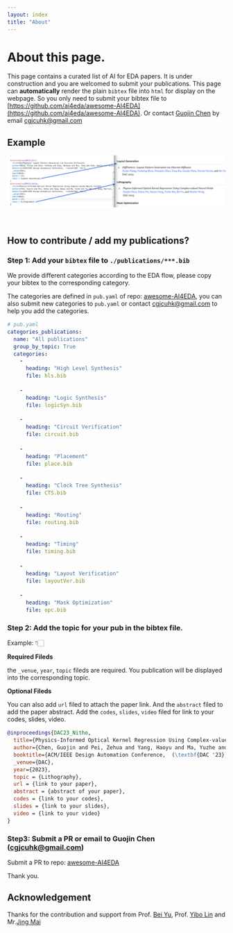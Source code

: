 ```yaml
---
layout: index
title: "About"
---
```



# About this page.

This page contains a curated list of AI for EDA papers.
It is under construction and you are welcomed to submit your publications.
This page can **automatically** render the plain `bibtex` file into `html` for display on the webpage.
So you only need to submit your bibtex file to [https://github.com/ai4eda/awesome-AI4EDA](https://github.com/ai4eda/awesome-AI4EDA).
Or contact [Guojin Chen](https://gjchen.me) by email [cgjcuhk@gmail.com](cgjcuhk@gmail.com)


## Example

![Bibtex2Html](/images/bibtex2html.png)


<br/>

## How to contribute / add my publications?

### Step 1: Add your `bibtex` file to `./publications/***.bib`

We provide different categories according to the EDA flow, please copy your bibtex to the corresponding category.

The categories are defined in `pub.yaml` of repo: [awesome-AI4EDA](https://github.com/ai4eda/awesome-AI4EDA), you can also submit new categories to `pub.yaml` or contact [cgjcuhk@gmail.com](mailto:cgjcuhk@gmail.com) to help you add the categories. 

```yaml
# pub.yaml
categories_publications:
  name: "All publications"
  group_by_topic: True
  categories:
    -
      heading: "High Level Synthesis"
      file: hls.bib

    -
      heading: "Logic Synthesis"
      file: logicSyn.bib

    -
      heading: "Circuit Verification"
      file: circuit.bib

    -
      heading: "Placement"
      file: place.bib

    -
      heading: "Clock Tree Synthesis"
      file: CTS.bib

    -
      heading: "Routing"
      file: routing.bib

    -
      heading: "Timing"
      file: timing.bib

    -
      heading: "Layout Verification"
      file: layoutVer.bib

    -
      heading: "Mask Optimization"
      file: opc.bib

```


### Step 2: Add the topic for your pub in the bibtex file.

Example: 👇🏻

**Required Fileds**

the `_venue`, `year`, `topic` fileds are required. You publication will be displayed into the corresponding topic.

**Optional Fileds**

You can also add `url` filed to attach the paper link.
And the `abstract` filed to add the paper abstract.
Add the `codes`, `slides`, `video` filed for link to your codes, slides, video.

```bibtex
@inproceedings{DAC23_Nitho,
  title={Physics-Informed Optical Kernel Regression Using Complex-valued Neural Fields},
  author={Chen, Guojin and Pei, Zehua and Yang, Haoyu and Ma, Yuzhe and Yu, Bei and Wong, Martin},
  booktitle={ACM/IEEE Design Automation Conference,  (\textbf{DAC '23})},
  _venue={DAC},
  year={2023},
  topic = {Lithography},
  url = {link to your paper},
  abstract = {abstract of your paper},
  codes = {link to your codes},
  slides = {link to your slides},
  video = {link to your video}
}
```

### Step3: Submit a PR  or email to Guojin Chen ([cgjcuhk@gmail.com](mailto:cgjcuhk@gmail.com))

Submit a PR to repo: [awesome-AI4EDA](https://github.com/ai4eda/awesome-AI4EDA)

Thank you.


## Acknowledgement

Thanks for the contribution and support from Prof. [Bei Yu](https://www.cse.cuhk.edu.hk/~byu/), Prof. [Yibo Lin](https://yibolin.com/) and Mr.[Jing Mai](https://magic3007.github.io/)


<br/>
<br/>
<br/>